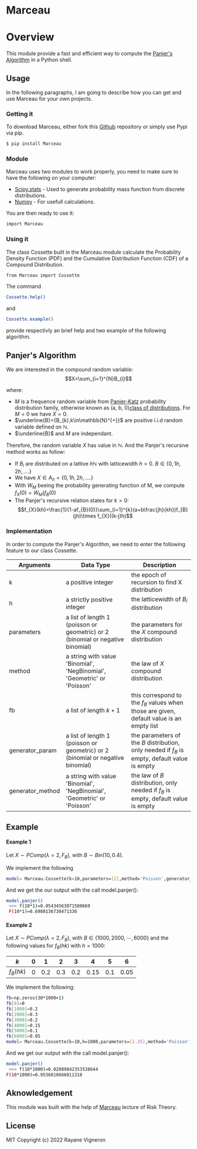 # Marceau 
# Overview
This module provide a fast and efficient way to compute the [Panjer's Algorithm][panjer] in a Python shell.

## Usage

In the following paragraphs, I am going to describe how you can get and use Marceau for your own projects.

###  Getting it

To download Marceau, either fork this [Github][git-repo-url] repository or simply use Pypi via pip.
```sh
$ pip install Marceau
```

### Module

Marceau uses two modules to work properly, you need to make sure to have the following on your computer:

- [Scipy.stats] - Used to generate probability mass function from discrete distributions.
- [Numpy] - For usefull calculations.

You are then ready to use it:
```sh
import Marceau
```

### Using it

The class Cossette built in the Marceau module calculate the Probability Density Function (PDF) and the Cumulative Distribution Function (CDF) of a Compound Distribution.

```sh
from Marceau import Cossette
```

The command
```sh
Cossette.help()
```
and
```sh
Cossette.example()
```

provide respectivly an brief help and two example of the following algorithm.

## Panjer's Algorithm

We are interested in the compound random variable: $$X=\sum_{i=1}^{N}B_{i}$$

where:
* $M$ is a frequence random variable from [Panjer-Katz] probability distribution family, otherwise known as (a, b, $0$)[class of distributions]. For $M=0$ we have $X=0$.
* $\underline{B}={B_{k},k\in\mathbb{N}^{+}}$ are positive i.i.d random variable defined on $\mathbb{N}$.
* $\underline{B}$ and $M$ are independant.

Therefore, the random variable $X$ has value in $\mathbb{N}$. And the Panjer's recursive method works as follow:
* If $B_{i}$ are distributed on a lattive $h\mathbb{N}$ with latticewidth $h>0$. $B\in\{0,1h,2h,....\}$
* We have $X\in A_{h}=\{0,1h,2h,....\}$
* With $W_{M}$ beeing the probability generating function of M, we compute $f_{X}(0)=W_{M}(f_{B}(0)$
* The Panjer's recursive relation states for $k>0$: $$f_{X}(kh)=\frac{1}{1-af_{B}(0)}\sum_{i=1}^{k}(a+b\frac{jh}{kh})f_{B}(jh)\times f_{X}((k-j)h)$$


### Implementation

In order to compute the Panjer's Algorithm, we need to enter the following feature to our class Cossette.

| Arguments | Data Type| Description| 
| ------ | ------ | ------ |
| k | a positive integer| the epoch of recursion to find X distribution |
| h | a strictly positive integer|  the latticewidth of $B_{i}$ distribution |
| parameters | a list of length $1$ (poisson or geometric) or $2$ (binomial or negative binomial)| the parameters for the $X$ compound distribution |
| method | a string with value 'Binomial', 'NegBinomial', 'Geometric' or 'Poisson'| the law of $X$ compound distribution |
| fb | a list of length $k+1$ | this correspond to the $f_{B}$ values when those are given, default value is an empty list |
| generator\_param| a list of length $1$ (poisson or geometric) or $2$ (binomial or negative binomial) | the parameters of the $B$ distribution, only needed if $f_{B}$ is empty, default value is empty|
| generator\_method|   a string with value 'Binomial', 'NegBinomial', 'Geometric' or 'Poisson' | the law of $B$ distribution, only needed if $f_{B}$ is empty, default value is empty |


## Example
#### Example 1
Let $X\sim PComp(\lambda=2,F_{B}),$ with $B\sim Bin(10,0.4)$.

We implement the following

```sh
model= Marceau.Cossette(k=10,parameters=[2],method='Poisson',generator_method='Binomial',generator_param=[10,0.4]) 
```
And we get the our output with the call model.panjer():
```sh
model.panjer()
 >>> f(10*1)=0.05434563071580669 
 F(10*1)=0.6980136730471336 
 ```
#### Example 2

Let $X\sim PComp(\lambda=2,F_{B}),$ with $B \in \{1000,2000,\cdots , 6000\}$ and the following values for $f_{B}(hk)$ with $h=1000$:

| $k$ | $0$ | $1$   | $2$   | $3$   | $4$    | $5$   | $6$   |
|---|---|-----|-----|-----|------|-----|------|
| $f_{B}(hk)$ |$0$ | $0.2$ | $0.3$ | $0.2$ | $0.15$ | $0.1$ | $0.05$ |

We implement the following:
```sh
fb=np.zeros(30*1000+1)
fb[0]=0
fb[1000]=0.2
fb[2000]=0.3
fb[3000]=0.2
fb[4000]=0.15
fb[5000]=0.1
fb[6000]=0.05 
model= Marceau.Cossette(k=10,h=1000,parameters=[1.25],method='Poisson',fb=fb) 
```

And we get our output with the call model.panjer():
```sh
model.panjer()
 >>> f(10*1000)=0.02089842353538644 
F(10*1000)=0.9536818666811318  
```


## Aknowledgement
This module was built with the help of [Marceau] lecture of Risk Theory.


## License

MIT
Copyright (c) 2022 Rayane Vigneron




[//]: # (These are reference links used in the body of this note and get stripped out when the markdown processor does its job)

   [git-repo-url]: <https://github.com/despervita/Marceau>
   [panjer]: <https://www.casact.org/sites/default/files/database/astin_vol12no1_22.pdf>
   [scipy.stats]: <https://docs.scipy.org/doc/scipy/reference/stats.html>
   [numpy]: <https://numpy.org/doc/stable/index.html>
   [Panjer-Katz]: <https://doi.org/10.1016/j.insmatheco.2010.03.010>
   [class of distributions]: <https://www.actuaries.org/ASTIN/Colloquia/Helsinki/Papers/S7_13_Fackler.pdf>
   [jQuery]: <http://jquery.com>
   [Marceau]: <https://www.act.ulaval.ca/departement-et-professeurs/professeurs-et-personnel/professeurs/fiche-de-professeur/etienne-marceau-138>
   
